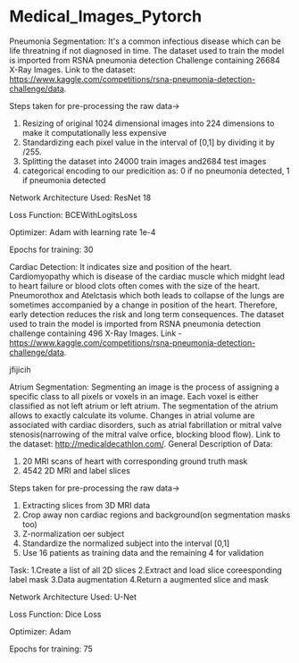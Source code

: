 # Medical_Images_Pytorch

Pneumonia Segmentation:
It's a common infectious disease which can be life threatning if not diagnosed in time. The dataset used to train the model is imported from RSNA pneumonia detection Challenge containing 26684 X-Ray Images. Link to the dataset: https://www.kaggle.com/competitions/rsna-pneumonia-detection-challenge/data.

Steps taken for pre-processing the raw data->
1. Resizing of original 1024 dimensional images into 224 dimensions to make it computationally less expensive
2. Standardizing each pixel value in the interval of [0,1] by dividing it by /255.
3. Splitting the dataset into 24000 train images and2684 test images
4. categorical encoding to our predicition as: 0 if no pneumonia detected, 1 if pneumonia detected

Network Architecture Used:
ResNet 18

Loss Function: 
BCEWithLogitsLoss

Optimizer:
Adam with learning rate 1e-4

Epochs for training:
30



Cardiac Detection:
It indicates size and position of the heart. Cardiomyopathy which is disease of the cardiac muscle which midght lead to heart failure or blood clots often comes with the size of the heart. Pneumorothox and Atelctasis which both leads to collapse of the lungs are sometimes accompanied by a change in position of the heart. Therefore, early detection reduces the risk and long term consequences. The dataset used to train the model is imported from RSNA pneumonia detection challenge containing 496 X-Ray Images. Link - https://www.kaggle.com/competitions/rsna-pneumonia-detection-challenge/data.

jfijicih



Atrium Segmentation:
Segmenting an image is the process of assigning a specific class to all pixels or voxels in an image. Each voxel is either classified as not left atrium or left atrium. The segmentation of the atrium allows to exactly calculate its volume. Changes in atrial volume are associated with cardiac disorders, such as atrial fabrillation or mitral valve stenosis(narrowing of the mitral valve orfice, blocking blood flow). Link to the dataset: http://medicaldecathlon.com/.
General Description of Data:
1. 20 MRI scans of heart with corresponding ground truth mask
2. 4542 2D MRI and label slices

Steps taken for pre-processing the raw data->
1. Extracting slices from 3D MRI data
2. Crop away non cardiac regions and background(on segmentation masks too)
3. Z-normalization oer subject
4. Standardize the normalized subject into the interval [0,1]
5. Use 16 patients as training data and the remaining 4 for validation

Task:
1.Create a list of all 2D slices
2.Extract and load slice coreesponding label mask
3.Data augmentation
4.Return a augmented slice and mask

Network Architecture Used:
U-Net

Loss Function: 
Dice Loss

Optimizer:
Adam 

Epochs for training:
75
